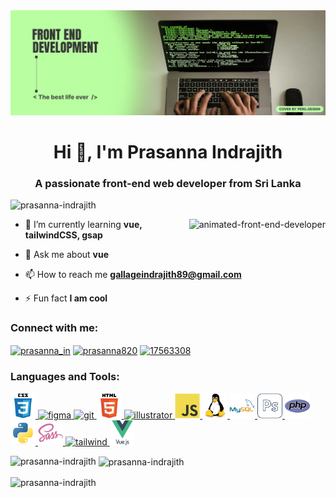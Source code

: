 <img src="https://github.com/Prasanna-Indrajith/Prasanna-Indrajith/blob/main/github-cover-image.webp" alt="Developer" />

<h1 align="center">Hi 👋, I'm Prasanna Indrajith</h1>
<h3 align="center">A passionate front-end web developer from Sri Lanka</h3>


<p align="left"> <img src="https://komarev.com/ghpvc/?username=prasanna-indrajith&label=Profile%20views&color=0e75b6&style=flat" alt="prasanna-indrajith" /> </p>
<img align="right" src="https://media4.giphy.com/media/v1.Y2lkPTc5MGI3NjExM2Y1c3FxMnhpdnEzdTgwdG1pNGx3enF1eXZjcTNmcjRyejFtdmVhOSZlcD12MV9pbnRlcm5hbF9naWZfYnlfaWQmY3Q9Zw/qgQUggAC3Pfv687qPC/giphy.gif" alt="animated-front-end-developer" />

- 🌱 I’m currently learning **vue, tailwindCSS, gsap**

- 💬 Ask me about **vue**

- 📫 How to reach me **gallageindrajith89@gmail.com**

- ⚡ Fun fact **I am cool**


<h3 align="left">Connect with me:</h3>

<p align="left">
<a href="https://codepen.io/prasanna_in" target="blank"><img align="center" src="https://raw.githubusercontent.com/rahuldkjain/github-profile-readme-generator/master/src/images/icons/Social/codepen.svg" alt="prasanna_in" height="30" width="40" /></a>
<a href="https://twitter.com/prasanna820" target="blank"><img align="center" src="https://raw.githubusercontent.com/rahuldkjain/github-profile-readme-generator/master/src/images/icons/Social/twitter.svg" alt="prasanna820" height="30" width="40" /></a>
<a href="https://stackoverflow.com/users/17563308" target="blank"><img align="center" src="https://raw.githubusercontent.com/rahuldkjain/github-profile-readme-generator/master/src/images/icons/Social/stack-overflow.svg" alt="17563308" height="30" width="40" /></a>
</p>

<h3 align="left">Languages and Tools:</h3>
<p align="left"> <a href="https://www.w3schools.com/css/" target="_blank" rel="noreferrer"> <img src="https://raw.githubusercontent.com/devicons/devicon/master/icons/css3/css3-original-wordmark.svg" alt="css3" width="40" height="40"/> </a> <a href="https://www.figma.com/" target="_blank" rel="noreferrer"> <img src="https://www.vectorlogo.zone/logos/figma/figma-icon.svg" alt="figma" width="40" height="40"/> </a> <a href="https://git-scm.com/" target="_blank" rel="noreferrer"> <img src="https://www.vectorlogo.zone/logos/git-scm/git-scm-icon.svg" alt="git" width="40" height="40"/> </a> <a href="https://www.w3.org/html/" target="_blank" rel="noreferrer"> <img src="https://raw.githubusercontent.com/devicons/devicon/master/icons/html5/html5-original-wordmark.svg" alt="html5" width="40" height="40"/> </a> <a href="https://www.adobe.com/in/products/illustrator.html" target="_blank" rel="noreferrer"> <img src="https://www.vectorlogo.zone/logos/adobe_illustrator/adobe_illustrator-icon.svg" alt="illustrator" width="40" height="40"/> </a> <a href="https://developer.mozilla.org/en-US/docs/Web/JavaScript" target="_blank" rel="noreferrer"> <img src="https://raw.githubusercontent.com/devicons/devicon/master/icons/javascript/javascript-original.svg" alt="javascript" width="40" height="40"/> </a> <a href="https://www.linux.org/" target="_blank" rel="noreferrer"> <img src="https://raw.githubusercontent.com/devicons/devicon/master/icons/linux/linux-original.svg" alt="linux" width="40" height="40"/> </a> <a href="https://www.mysql.com/" target="_blank" rel="noreferrer"> <img src="https://raw.githubusercontent.com/devicons/devicon/master/icons/mysql/mysql-original-wordmark.svg" alt="mysql" width="40" height="40"/> </a> <a href="https://www.photoshop.com/en" target="_blank" rel="noreferrer"> <img src="https://raw.githubusercontent.com/devicons/devicon/master/icons/photoshop/photoshop-line.svg" alt="photoshop" width="40" height="40"/> </a> <a href="https://www.php.net" target="_blank" rel="noreferrer"> <img src="https://raw.githubusercontent.com/devicons/devicon/master/icons/php/php-original.svg" alt="php" width="40" height="40"/> </a> <a href="https://www.python.org" target="_blank" rel="noreferrer"> <img src="https://raw.githubusercontent.com/devicons/devicon/master/icons/python/python-original.svg" alt="python" width="40" height="40"/> </a> <a href="https://sass-lang.com" target="_blank" rel="noreferrer"> <img src="https://raw.githubusercontent.com/devicons/devicon/master/icons/sass/sass-original.svg" alt="sass" width="40" height="40"/> </a> <a href="https://tailwindcss.com/" target="_blank" rel="noreferrer"> <img src="https://www.vectorlogo.zone/logos/tailwindcss/tailwindcss-icon.svg" alt="tailwind" width="40" height="40"/> </a> <a href="https://vuejs.org/" target="_blank" rel="noreferrer"> <img src="https://raw.githubusercontent.com/devicons/devicon/master/icons/vuejs/vuejs-original-wordmark.svg" alt="vuejs" width="40" height="40"/> </a> </p>

<p><img align="left" src="https://github-readme-stats.vercel.app/api/top-langs?username=prasanna-indrajith&show_icons=true&locale=en&layout=compact" alt="prasanna-indrajith" /></p>

<p>&nbsp;<img align="center" src="https://github-readme-stats.vercel.app/api?username=prasanna-indrajith&show_icons=true&locale=en" alt="prasanna-indrajith" /></p>

<p><img align="center" src="https://github-readme-streak-stats.herokuapp.com/?user=prasanna-indrajith&" alt="prasanna-indrajith" /></p>


